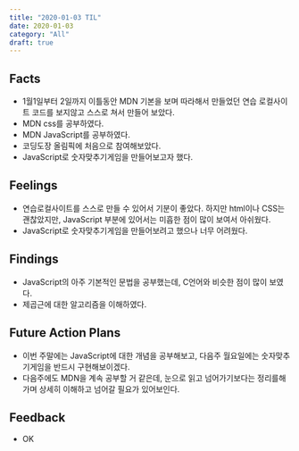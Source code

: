 ```yaml
---
title: "2020-01-03 TIL"
date: 2020-01-03
category: "All"
draft: true
---
```


## Facts

- 1월1일부터 2일까지 이틀동안 MDN 기본을 보며 따라해서 만들었던 연습 로컬사이트 코드를 보지않고 스스로 쳐서 만들어 보았다.
- MDN css를 공부하였다.
- MDN JavaScript를 공부하였다.
- 코딩도장 올림픽에 처음으로 참여해보았다.
- JavaScript로 숫자맞추기게임을 만들어보고자 했다.

## Feelings

- 연습로컬사이트를 스스로 만들 수 있어서 기분이 좋았다. 하지만 html이나 CSS는 괜찮았지만, JavaScript 부분에 있어서는 미흡한 점이 많이 보여서 아쉬웠다.
- JavaScript로 숫자맞추기게임을 만들어보려고 했으나 너무 어려웠다.

## Findings

- JavaScript의 아주 기본적인 문법을 공부했는데, C언어와 비슷한 점이 많이 보였다.
- 제곱근에 대한 알고리즘을 이해하였다.

## Future Action Plans

- 이번 주말에는 JavaScript에 대한 개념을 공부해보고, 다음주 월요일에는 숫자맞추기게임을 반드시 구현해보이겠다.
- 다음주에도 MDN을 계속 공부할 거 같은데, 눈으로 읽고 넘어가기보다는 정리를해가며 상세히 이해하고 넘어갈 필요가 있어보인다.

## Feedback

- OK
